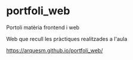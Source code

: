 # portfoli_web
Portoli matèria frontend i web


Web que recull les pràctiques realitzades a l'aula

https://arquesm.github.io/portfoli_web/
